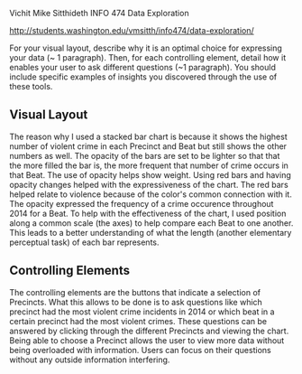 Vichit Mike Sitthideth
INFO 474
Data Exploration

http://students.washington.edu/vmsitth/info474/data-exploration/

For your visual layout, describe why it is an optimal choice for expressing your data (~ 1 paragraph). Then, for each controlling element, detail how it enables your user to ask different questions (~1 paragraph). You should include specific examples of insights you discovered through the use of these tools. 


Visual Layout
-----------------------
The reason why I used a stacked bar chart is because it shows the highest number of violent crime in each Precinct and Beat but still shows the other numbers as well.  The opacity of the bars are set to be lighter so that that the more filled the bar is, the more frequent that number of crime occurs in that Beat.  The use of opacity helps show weight.  Using red bars and having opacity changes helped with the expressiveness of the chart.  The red bars helped relate to violence because of the color's common connection with it.  The opacity expressed the frequency of a crime occurence throughout 2014 for a Beat.  To help with the effectiveness of the chart, I used position along a common scale (the axes) to help compare each Beat to one another.  This leads to a better understanding of what the length (another elementary perceptual task) of each bar represents.




Controlling Elements
-----------------------
The controlling elements are the buttons that indicate a selection of Precincts.  What this allows to be done is to ask questions like which precinct had the most violent crime incidents in 2014 or which beat in a certain precinct had the most violent crimes.  These questions can be answered by clicking through the different Precincts and viewing the chart.  Being able to choose a Precinct allows the user to view more data without being overloaded with information.  Users can focus on their questions without any outside information interfering.